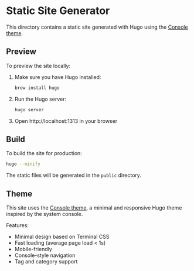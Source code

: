 # Static Site Generator

This directory contains a static site generated with Hugo using the [Console theme](https://github.com/mrmierzejewski/hugo-theme-console).

## Preview

To preview the site locally:

1. Make sure you have Hugo installed:
   ```bash
   brew install hugo
   ```

2. Run the Hugo server:
   ```bash
   hugo server
   ```

3. Open http://localhost:1313 in your browser

## Build

To build the site for production:

```bash
hugo --minify
```

The static files will be generated in the `public` directory.

## Theme

This site uses the [Console theme](https://github.com/mrmierzejewski/hugo-theme-console), a minimal and responsive Hugo theme inspired by the system console.

Features:
- Minimal design based on Terminal CSS
- Fast loading (average page load < 1s)
- Mobile-friendly
- Console-style navigation
- Tag and category support